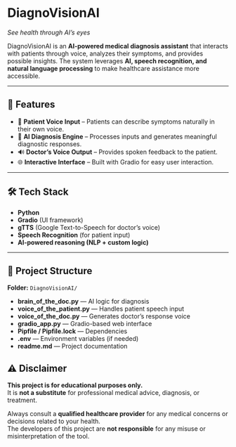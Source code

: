 # DiagnoVisionAI  
*See health through AI’s eyes*  

DiagnoVisionAI is an **AI-powered medical diagnosis assistant** that interacts with patients through voice, analyzes their symptoms, and provides possible insights. The system leverages **AI, speech recognition, and natural language processing** to make healthcare assistance more accessible.  

---

## 🚀 Features  
- 🎤 **Patient Voice Input** – Patients can describe symptoms naturally in their own voice.  
- 🧠 **AI Diagnosis Engine** – Processes inputs and generates meaningful diagnostic responses.  
- 🔊 **Doctor’s Voice Output** – Provides spoken feedback to the patient.  
- 🌐 **Interactive Interface** – Built with Gradio for easy user interaction.  

---

## 🛠️ Tech Stack  
- **Python**  
- **Gradio** (UI framework)  
- **gTTS** (Google Text-to-Speech for doctor’s voice)  
- **Speech Recognition** (for patient input)  
- **AI-powered reasoning (NLP + custom logic)**  

---
## 📂 Project Structure

**Folder:** `DiagnoVisionAI/`

- **brain_of_the_doc.py** — AI logic for diagnosis
- **voice_of_the_patient.py** — Handles patient speech input
- **voice_of_the_doc.py** — Generates doctor’s response voice
- **gradio_app.py** — Gradio-based web interface
- **Pipfile / Pipfile.lock** — Dependencies
- **.env** — Environment variables (if needed)
- **readme.md** — Project documentation



## ⚠️ Disclaimer

**This project is for educational purposes only.**  
It is **not a substitute** for professional medical advice, diagnosis, or treatment.  

Always consult a **qualified healthcare provider** for any medical concerns or decisions related to your health.  
The developers of this project are **not responsible** for any misuse or misinterpretation of the tool.

